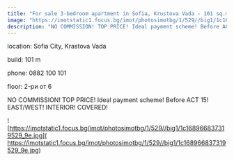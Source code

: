 ```yaml
---
title: "For sale 3-bedroom apartment in Sofia, Krustova Vada - 101 sq.m / 159,700 EUR :: imot.bg Ad"
image: "https://imotstatic1.focus.bg/imot/photosimotbg/1/529//big1/1c168966837319529_QR.jpg"
description: "NO COMMISSION! TOP PRICE! Ideal payment scheme! Before ACT 15! EAST/WEST! INTERIOR! COVERED!"
---
```


location: Sofia City, Krastova Vada

build: 101 m

phone: 0882 100 101

floor: 2-ри от 6

NO COMMISSION! TOP PRICE! Ideal payment scheme! Before ACT 15! EAST/WEST! INTERIOR! COVERED!


![https://imotstatic1.focus.bg/imot/photosimotbg/1/529//big1/1c168966837319529_9e.jpg]( https://imotstatic1.focus.bg/imot/photosimotbg/1/529//big1/1c168966837319529_9e.jpg)


